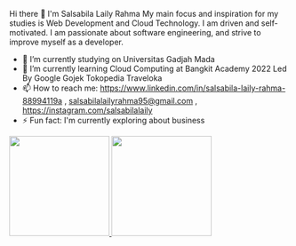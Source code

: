 Hi there 👋 I'm Salsabila Laily Rahma
My main focus and inspiration for my studies is Web Development and Cloud Technology. I am driven and self-motivated. I am passionate about software engineering, and strive to improve myself as a developer.

- 🔭 I’m currently studying on Universitas Gadjah Mada
- 🌱 I’m currently learning Cloud Computing at Bangkit Academy 2022 Led By Google Gojek Tokopedia Traveloka
- 📫 How to reach me: https://www.linkedin.com/in/salsabila-laily-rahma-88994119a , salsabilalailyrahma95@gmail.com , https://instagram.com/salsabilalaily
- ⚡ Fun fact: I'm currently exploring about business

<p align="left">
<a href="https://github.com/salsabilalaily">
  <img height="180em" src="https://github-readme-stats-eight-theta.vercel.app/api?username=salsabilalaily&show_icons=true&theme=algolia&include_all_commits=true&count_private=true"/>
  <img height="180em" src="https://github-readme-stats-eight-theta.vercel.app/api/top-langs/?username=salsabilalaily&layout=compact&langs_count=8&theme=algolia"/>
</a>
</p>
